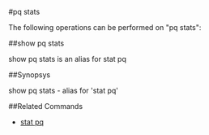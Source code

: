 #pq stats

The following operations can be performed on "pq stats":


##show pq stats

show pq stats is an alias for stat pq


##Synopsys

show pq stats - alias for 'stat pq'


##Related Commands

<ul><li><a href="../../..//">stat pq</a></li></ul>



